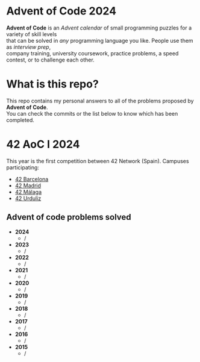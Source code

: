 # Advent of Code 2024

**Advent of Code** is an *Advent calendar* of small programming puzzles for a variety of skill levels<br>
that can be solved in *any* programming language you like. People use them as *interview prep*,<br>
company training, university coursework, practice problems, a speed contest, or to challenge each other.

# What is this repo?

This repo contains my personal answers to all of the problems proposed by **Advent of Code**.
<br>
You can check the commits or the list below to know which has been completed.

# 42 AoC I 2024

This year is the first competition between 42 Network (Spain). Campuses participating:
- [42 Barcelona](https://www.42barcelona.com/es/)
- [42 Madrid](https://www.42madrid.com/)
- [42 Málaga](https://www.42malaga.com/)
- [42 Urduliz](https://www.42urduliz.com)

## Advent of code problems solved

* **2024**
    * /
* **2023**
    * /
* **2022**
    * /
* **2021**
    * /
* **2020**
    * /
* **2019**
    * /
* **2018**
    * /
* **2017**
    * /
* **2016**
    * /
* **2015**
    * /